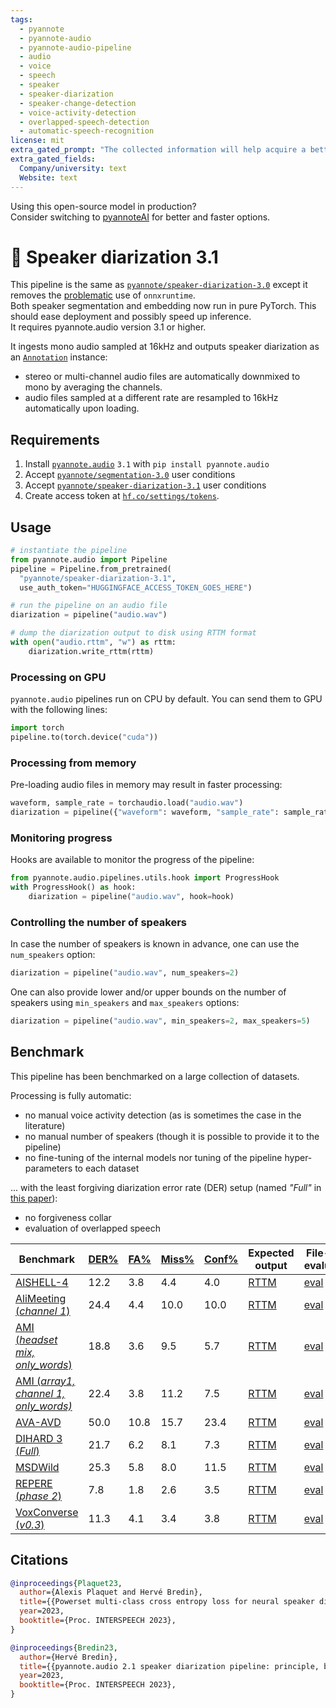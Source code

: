 ```yaml
---
tags:
  - pyannote
  - pyannote-audio
  - pyannote-audio-pipeline
  - audio
  - voice
  - speech
  - speaker
  - speaker-diarization
  - speaker-change-detection
  - voice-activity-detection
  - overlapped-speech-detection
  - automatic-speech-recognition
license: mit
extra_gated_prompt: "The collected information will help acquire a better knowledge of pyannote.audio userbase and help its maintainers improve it further. Though this pipeline uses MIT license and will always remain open-source, we will occasionnally email you about premium pipelines and paid services around pyannote."
extra_gated_fields:
  Company/university: text
  Website: text
---
```


Using this open-source model in production?  
Consider switching to [pyannoteAI](https://www.pyannote.ai) for better and faster options.

# 🎹 Speaker diarization 3.1

This pipeline is the same as [`pyannote/speaker-diarization-3.0`](https://hf.co/pyannote/speaker-diarization-3.1) except it removes the [problematic](https://github.com/pyannote/pyannote-audio/issues/1537) use of `onnxruntime`.  
Both speaker segmentation and embedding now run in pure PyTorch. This should ease deployment and possibly speed up inference.  
It requires pyannote.audio version 3.1 or higher.

It ingests mono audio sampled at 16kHz and outputs speaker diarization as an [`Annotation`](http://pyannote.github.io/pyannote-core/structure.html#annotation) instance:

- stereo or multi-channel audio files are automatically downmixed to mono by averaging the channels.
- audio files sampled at a different rate are resampled to 16kHz automatically upon loading.

## Requirements

1. Install [`pyannote.audio`](https://github.com/pyannote/pyannote-audio) `3.1` with `pip install pyannote.audio`
2. Accept [`pyannote/segmentation-3.0`](https://hf.co/pyannote/segmentation-3.0) user conditions
3. Accept [`pyannote/speaker-diarization-3.1`](https://hf.co/pyannote/speaker-diarization-3.1) user conditions
4. Create access token at [`hf.co/settings/tokens`](https://hf.co/settings/tokens).

## Usage

```python
# instantiate the pipeline
from pyannote.audio import Pipeline
pipeline = Pipeline.from_pretrained(
  "pyannote/speaker-diarization-3.1",
  use_auth_token="HUGGINGFACE_ACCESS_TOKEN_GOES_HERE")

# run the pipeline on an audio file
diarization = pipeline("audio.wav")

# dump the diarization output to disk using RTTM format
with open("audio.rttm", "w") as rttm:
    diarization.write_rttm(rttm)
```

### Processing on GPU

`pyannote.audio` pipelines run on CPU by default.
You can send them to GPU with the following lines:

```python
import torch
pipeline.to(torch.device("cuda"))
```

### Processing from memory

Pre-loading audio files in memory may result in faster processing:

```python
waveform, sample_rate = torchaudio.load("audio.wav")
diarization = pipeline({"waveform": waveform, "sample_rate": sample_rate})
```

### Monitoring progress

Hooks are available to monitor the progress of the pipeline:

```python
from pyannote.audio.pipelines.utils.hook import ProgressHook
with ProgressHook() as hook:
    diarization = pipeline("audio.wav", hook=hook)
```

### Controlling the number of speakers

In case the number of speakers is known in advance, one can use the `num_speakers` option:

```python
diarization = pipeline("audio.wav", num_speakers=2)
```

One can also provide lower and/or upper bounds on the number of speakers using `min_speakers` and `max_speakers` options:

```python
diarization = pipeline("audio.wav", min_speakers=2, max_speakers=5)
```

## Benchmark

This pipeline has been benchmarked on a large collection of datasets.

Processing is fully automatic:

- no manual voice activity detection (as is sometimes the case in the literature)
- no manual number of speakers (though it is possible to provide it to the pipeline)
- no fine-tuning of the internal models nor tuning of the pipeline hyper-parameters to each dataset

... with the least forgiving diarization error rate (DER) setup (named _"Full"_ in [this paper](https://doi.org/10.1016/j.csl.2021.101254)):

- no forgiveness collar
- evaluation of overlapped speech

| Benchmark                                                                                                                                   | [DER%](. "Diarization error rate") | [FA%](. "False alarm rate") | [Miss%](. "Missed detection rate") | [Conf%](. "Speaker confusion rate") | Expected output                                                                                                                                    | File-level evaluation                                                                                                                              |
| ------------------------------------------------------------------------------------------------------------------------------------------- | ---------------------------------- | --------------------------- | ---------------------------------- | ----------------------------------- | -------------------------------------------------------------------------------------------------------------------------------------------------- | -------------------------------------------------------------------------------------------------------------------------------------------------- |
| [AISHELL-4](http://www.openslr.org/111/)                                                                                                    | 12.2                               | 3.8                         | 4.4                                | 4.0                                 | [RTTM](https://huggingface.co/pyannote/speaker-diarization-3.1/blob/main/reproducible_research/AISHELL.SpeakerDiarization.Benchmark.test.rttm)     | [eval](https://huggingface.co/pyannote/speaker-diarization-3.1/blob/main/reproducible_research/AISHELL.SpeakerDiarization.Benchmark.test.eval)     |
| [AliMeeting (_channel 1_)](https://www.openslr.org/119/)                                                                                    | 24.4                               | 4.4                         | 10.0                               | 10.0                                | [RTTM](https://huggingface.co/pyannote/speaker-diarization-3.1/blob/main/reproducible_research/AliMeeting.SpeakerDiarization.Benchmark.test.rttm)  | [eval](https://huggingface.co/pyannote/speaker-diarization-3.1/blob/main/reproducible_research/AliMeeting.SpeakerDiarization.Benchmark.test.eval)  |
| [AMI (_headset mix,_](https://groups.inf.ed.ac.uk/ami/corpus/) [_only_words_)](https://github.com/BUTSpeechFIT/AMI-diarization-setup)       | 18.8                               | 3.6                         | 9.5                                | 5.7                                 | [RTTM](https://huggingface.co/pyannote/speaker-diarization-3.1/blob/main/reproducible_research/AMI.SpeakerDiarization.Benchmark.test.rttm)         | [eval](https://huggingface.co/pyannote/speaker-diarization-3.1/blob/main/reproducible_research/AMI.SpeakerDiarization.Benchmark.test.eval)         |
| [AMI (_array1, channel 1,_](https://groups.inf.ed.ac.uk/ami/corpus/) [_only_words)_](https://github.com/BUTSpeechFIT/AMI-diarization-setup) | 22.4                               | 3.8                         | 11.2                               | 7.5                                 | [RTTM](https://huggingface.co/pyannote/speaker-diarization-3.1/blob/main/reproducible_research/AMI-SDM.SpeakerDiarization.Benchmark.test.rttm)     | [eval](https://huggingface.co/pyannote/speaker-diarization-3.1/blob/main/reproducible_research/AMI-SDM.SpeakerDiarization.Benchmark.test.eval)     |
| [AVA-AVD](https://arxiv.org/abs/2111.14448)                                                                                                 | 50.0                               | 10.8                        | 15.7                               | 23.4                                | [RTTM](https://huggingface.co/pyannote/speaker-diarization-3.1/blob/main/reproducible_research/AVA-AVD.SpeakerDiarization.Benchmark.test.rttm)     | [eval](https://huggingface.co/pyannote/speaker-diarization-3.1/blob/main/reproducible_research/AVA-AVD.SpeakerDiarization.Benchmark.test.eval)     |
| [DIHARD 3 (_Full_)](https://arxiv.org/abs/2012.01477)                                                                                       | 21.7                               | 6.2                         | 8.1                                | 7.3                                 | [RTTM](https://huggingface.co/pyannote/speaker-diarization-3.1/blob/main/reproducible_research/DIHARD.SpeakerDiarization.Benchmark.test.rttm)      | [eval](https://huggingface.co/pyannote/speaker-diarization-3.1/blob/main/reproducible_research/DIHARD.SpeakerDiarization.Benchmark.test.eval)      |
| [MSDWild](https://x-lance.github.io/MSDWILD/)                                                                                               | 25.3                               | 5.8                         | 8.0                                | 11.5                                | [RTTM](https://huggingface.co/pyannote/speaker-diarization-3.1/blob/main/reproducible_research/MSDWILD.SpeakerDiarization.Benchmark.test.rttm)     | [eval](https://huggingface.co/pyannote/speaker-diarization-3.1/blob/main/reproducible_research/MSDWILD.SpeakerDiarization.Benchmark.test.eval)     |
| [REPERE (_phase 2_)](https://islrn.org/resources/360-758-359-485-0/)                                                                        | 7.8                                | 1.8                         | 2.6                                | 3.5                                 | [RTTM](https://huggingface.co/pyannote/speaker-diarization-3.1/blob/main/reproducible_research/REPERE.SpeakerDiarization.Benchmark.test.rttm)      | [eval](https://huggingface.co/pyannote/speaker-diarization-3.1/blob/main/reproducible_research/REPERE.SpeakerDiarization.Benchmark.test.eval)      |
| [VoxConverse (_v0.3_)](https://github.com/joonson/voxconverse)                                                                              | 11.3                               | 4.1                         | 3.4                                | 3.8                                 | [RTTM](https://huggingface.co/pyannote/speaker-diarization-3.1/blob/main/reproducible_research/VoxConverse.SpeakerDiarization.Benchmark.test.rttm) | [eval](https://huggingface.co/pyannote/speaker-diarization-3.1/blob/main/reproducible_research/VoxConverse.SpeakerDiarization.Benchmark.test.eval) |

## Citations

```bibtex
@inproceedings{Plaquet23,
  author={Alexis Plaquet and Hervé Bredin},
  title={{Powerset multi-class cross entropy loss for neural speaker diarization}},
  year=2023,
  booktitle={Proc. INTERSPEECH 2023},
}
```

```bibtex
@inproceedings{Bredin23,
  author={Hervé Bredin},
  title={{pyannote.audio 2.1 speaker diarization pipeline: principle, benchmark, and recipe}},
  year=2023,
  booktitle={Proc. INTERSPEECH 2023},
}
```
